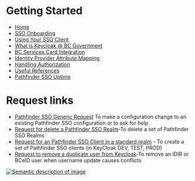 # Getting Started

- [Home](https://github.com/bcgov/sso-keycloak/wiki)
- [SSO Onboarding](https://github.com/bcgov/sso-keycloak/wiki/SSO-Onboarding)
- [Using Your SSO Client](https://github.com/bcgov/sso-keycloak/wiki/Using-Your-SSO-Client)
- [What is Keycloak @ BC Government](https://github.com/bcgov/sso-keycloak/wiki/What-is-Keycloak-and-how-it's-used-@-BC-Gov%3F)
- [BC Services Card Integration](https://github.com/bcgov/sso-keycloak/wiki/BC-Service-Card-Integration)
- [Identity Provider Attribute Mapping](https://github.com/bcgov/sso-keycloak/wiki/Identity-Provider-Attribute-Mapping)
- [Handling Authorization](https://github.com/bcgov/sso-keycloak/wiki/Handling-Authorization)
- [Useful References](https://github.com/bcgov/sso-keycloak/wiki/Useful-References)
- [Pathfinder SSO Uptime](https://uptime.com/s/bcgov-sso)

# Request links
- [Pathfinder SSO Generic Request](https://github.com/BCDevOps/devops-requests/issues/new?assignees=jlangy%2C+junminahn%2C+arcshiftsolutions%2C+zsamji%2C+ConradBoydElliottGustafson&labels=sso-client-q%26a%2C+pending%2C+sso%2C+standard+realm%2C+configuration&template=keycloak_configuration_change.md&title=) To make a configuration change to an existing Pathfinder SSO configuration or to ask for help 
- [Request for delete a Pathfinder SSO Realm](https://github.com/BCDevOps/devops-requests/issues/new?assignees=jlangy%2C+junminahn%2C+arcshiftsolutions%2C+zsamji%2C+ConradBoydElliottGustafson&labels=keycloak-realm%2C+pending%2C+sso&template=keycloak_realm_removal.md&title=)-To delete a set of Pathfinder SSO Realms 
- [Request for an Pathfinder SSO Client in a standard realm](https://bcgov.github.io/sso-requests/) - To create a set of Pathfinder SSO clients (in KeyCloak DEV, TEST, PROD) 
- [Request to remove a duplicate user from Keycloak](https://github.com/BCDevOps/devops-requests/issues/new?assignees=jlangy%2C+junminahn%2C+arcshiftsolutions%2C+zsamji%2C+ConradBoydElliottGustafson&labels=keycloak-user%2C+sso&template=keycloak_user_removal_request.md&title=)-To remove an IDIR or BCeID user when username update causes conflicts

[![Semantic description of image](https://user-images.githubusercontent.com/87393930/133819035-4d0444b7-f962-4370-93b5-ac6201a05d0f.png)][2]

[2]:https://github.com/bcgov/sso-keycloak/wiki/Additional-Help

